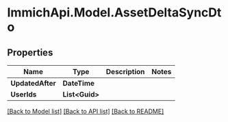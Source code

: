# ImmichApi.Model.AssetDeltaSyncDto

## Properties

Name | Type | Description | Notes
------------ | ------------- | ------------- | -------------
**UpdatedAfter** | **DateTime** |  | 
**UserIds** | **List&lt;Guid&gt;** |  | 

[[Back to Model list]](../README.md#documentation-for-models) [[Back to API list]](../README.md#documentation-for-api-endpoints) [[Back to README]](../README.md)

